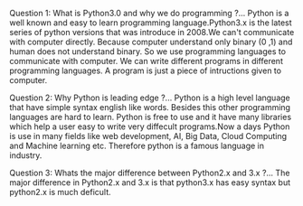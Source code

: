 Question 1: What is Python3.0 and why we do programming ?...
	Python is a well known and easy to learn programming language.Python3.x is the latest
	series of python versions that was introduce in 2008.We can't communicate with computer
	directly. Because computer understand only binary (0 ,1) and human does not understand binary.
	So we use programming languages to communicate with computer. We can write different programs in different
	programming languages. A program is just a piece of intructions given to computer.
	
	
	
Question 2: Why Python is leading edge ?...
	Python is a high level language that have simple syntax english like words. Besides this other programming
	languages are hard to learn. Python is free to use and it have many libraries which help a user easy to write
	very diffecult programs.Now a days Python is use in many fields like web development, AI, Big Data, 
	Cloud Computing and Machine learning etc. Therefore python is a famous language in industry.
	
	
	
Question 3: Whats the major difference between Python2.x and 3.x ?...
	The major difference in Python2.x and 3.x is that python3.x has easy syntax but python2.x is much deficult. 
	

	
